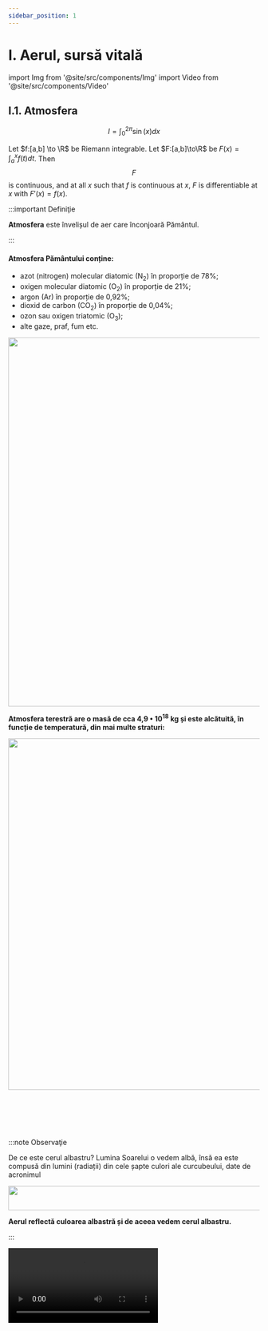 ```yaml
---
sidebar_position: 1
---
```


# I. Aerul, sursă vitală

import Img from '@site/src/components/Img'
import Video from '@site/src/components/Video'


## I.1. Atmosfera


$$
I = \int_0^{2\pi} \sin(x) dx
$$


Let $f:[a,b] \to \R$ be Riemann integrable. Let $F:[a,b]\to\R$ be $F(x)=
\int_{a}^{x}f(t)dt$. Then $$F$$ is continuous, and at all $x$ such that $f$ is continuous at $x$, $F$ is differentiable at $x$ with $F'(x)=f(x)$.

:::important Definiţie

**Atmosfera** este învelișul de aer care înconjoară Pământul.  

:::



#### Atmosfera Pământului conține:
 
- azot (nitrogen) molecular diatomic (N<sub>2</sub>) în proporție de 78%;
- oxigen molecular diatomic (O<sub>2</sub>) în proporție de 21%;
- argon (Ar) în proporție de 0,92%;
- dioxid de carbon (CO<sub>2</sub>) în proporție de 0,04%;
- ozon sau oxigen triatomic (O<sub>3</sub>);
- alte gaze, praf, fum etc.



<Img className="img-responsive4" src="biologie/chimiainlumeavie/aerul-sursa-vitala/1_1_Poza0_CompozitiaAtmosferei.jpg" lazy={false} width="1280" height="740" />




**Atmosfera terestră are o masă de cca 4,9 • 10<sup>18</sup> kg și este alcătuită, în funcție de temperatură, din mai multe straturi:** 
  



<Img className="img-responsive4" src="biologie/chimiainlumeavie/aerul-sursa-vitala/1_1_Poza1_StructuraAtmosferei.jpg" lazy={false} width="1000" height="705" />

<br></br>
<br></br>


:::note Observaţie

De ce este cerul albastru? Lumina Soarelui o vedem albă, însă ea este compusă din lumini (radiații) din cele șapte culori ale curcubeului, date de acronimul  

<Img src="biologie/chimiainlumeavie/aerul-sursa-vitala/1_1_Poza2_ROGVAIV.jpg" width="1000" height="49" />
  



**Aerul reflectă culoarea albastră și de aceea vedem cerul albastru.**

:::



 
<Video src="https://www.youtube.com/embed/Rx5aCTwetlE" />
 

<br></br>
<br></br>

## I.2. Importanța aerului pe Pământ




:::caution Importanța aerului pe Pământ

- Oxigenul din aer întreține viața.

- Stratosfera, care conţine stratul de ozon, absoarbe cea mai mare parte a radiaţiilor ultraviolete. Dacă ar pătrunde în totalitate până la suprafaţa terestră, aceste radiaţii ar distruge viaţa de pe planetă, deoarece temperatura ar crește foarte mult.

- Arderea combustibililor.



:::




<br></br>
<br></br>


## I.3. Sursele de poluare a aerului atmosferic. Efectul de seră.





<br></br>


<Img className="img-responsive4" src="biologie/chimiainlumeavie/aerul-sursa-vitala/1_3_Poza0_SurseDePoluare_vers2.jpg" width="1000" height="372" />


<br></br>
<br></br>



:::important Definiţie

Substanțele care poluează aerul și schimbă compoziția acestuia se numesc **poluanți.**  

:::



:::important Poluanții sunt de două feluri:


**a) Substanțe poluante naturale:** compuși ai sulfului (din emanațiile vulcanice), compuși ai azotului și dioxid de carbon (din descompunerea resturilor vegetale și animale).

**b) Substanțe poluante artificiale:** compuși ai sulfului, ai azotului și ai carbonului, ozonul de la nivelul solului- rezultați în urma arderii combustibililor, proceselor industriale, folosirii de pesticide (omoară dăunătorii culturilor agrare).

:::



#### Consecințele poluării aerului:


1)	Poluarea aerului are **efecte dăunătoare asupra sănătăţii oamenilor:** bronşite acute şi cronice, crize de astm, boli cardiovasculare, alergii la polen, cancere pulmonare şi ale căilor respiratorii şi afecţiuni ale aparatului reproducător.


<Img className="img-responsive4" src="biologie/chimiainlumeavie/aerul-sursa-vitala/1_3_Poza3_Poluare1.jpg" width="1000" height="519" />

<br></br>
<br></br>



2) Majoritatea poluanților sunt „spălați” de către ploaie, zăpadă sau ceață și sunt transformați în acizi care se combină cu ploaia. Această **ploaie acidă** cade peste lacuri și păduri, unde poate duce la moartea peștilor sau plantelor și poate să afecteze întregi ecosisteme. 



3)	Una din cele mai mari probleme cauzate de poluarea aerului este **încălzirea globală**, o creștere a temperaturii Pământului. Ea este cauzată de acumularea unor gaze atmosferice, cum ar fi dioxidul de carbon și alte gaze, cunoscute sub denumirea de gaze de seră, care reduc căldura disipată de Pământ, dar nu blochează radiațiile Soarelui. Din cauza efectului de seră se așteaptă ca temperatura globală să crească cu multe consecințe dezastroase:

- schimbarea tiparul climatic, 

- afectarea producției agricole, 

- modificare distribuției animalelor și plantelor 

- creșterea nivelul mării.



Dintre gazele rezultate în procesele de ardere a combustibililor, dioxidul de carbon contribuie cel mai mult la producerea efectului de seră, dar și freonii, metanul, etanul, oxizii de azot, oxizii de sulf, ozonul etc. 

Aceste gaze din atmosfera Pământului se comportă ca pereții unei sere - captează și rețin căldura soarelui reflectată de Pământ, astfel încât aceasta nu mai este eliberată înapoi spațiu.

Astfel în 2016 a avut loc Acordul de la Paris, o înțelegere între 73 de țări care are ca scop păstrarea creșterii temperaturii globale sub două grade Celsius și scăderea emisiilor de dioxid de carbon provenite din arderea de combustibili fosili.



:::important Definiție

**Efectul de seră** este procesul de încălzire a planetei din cauza razelor reflectate de gazele de seră din atmosferă înapoi spre suprafața Pământului.


:::






<Img className="img-responsive4" src="biologie/chimiainlumeavie/aerul-sursa-vitala/1_3_Poza5_Poluare3.jpg" width="1000" height="697" />




<br></br>
<br></br>




Cauza principală a efectului de seră constă în acea cantitate enormă de dioxid de carbon și altor substanțe cu efect de seră ce se acumulează în stratul aerian formând o „plapumă”. Ele dau posibilitate razelor ultraviolete și infraroșii de la Soare să treacă foarte ușor, ajungând la suprafața solului. Aceste raze se transformă în energie termică, iar energia termică de la suprafața solului prin acest strat trece mult mai greu în așa fel încât se creează situația – cu cât plapuma este mai groasă cu atât sub ea este mai cald.

<br></br>




 
:::tip Experiment
 
**1.** Efectul de seră
 
:::
 
 
 
 
<Video src="https://www.youtube.com/embed/spoT6Vc907o" />
 

<br></br>

**Materiale necesare:** 2 borcane (pahare), termometru, folie de plastic, calorifer.
 
 
 
 
**Descrierea experimentului:** 
 

- Măsoară temperatura apei de la robinetul de apă rece.

- Pune aceeași cantitate de apă în fiecare borcan.

- Acoperă unul dintre borcane cu o folie de plastic și așază-le pe un calorifer. Dacă este Soare, așază cele două borcane în bătaia razelor solare.

- Măsoară temperatura apei din cele două borcane după aproximativ o oră. 

- Cum sunt temperaturile apei din cele două borcane ?



 
 
 
 
:::note Observaţie
 
Temperatura apei din borcanul acoperit cu folie este mai mare decât cea a apei din borcanul neacoperit.
 
:::
 
<br></br>


**Concluzia experimentului:**

Folia de plastic acționează asemănător cu folia care acoperă o seră. În același mod gazele cu efect de seră păstrează o parte din căldura provenită de la soare. Borcanul cu apă joacă rolul Pământului care reflectă radiația infraroșie primită de la Soare. Folia de plastic joacă rolul gazelor de seră care întorc (reflectă) radiația reflectată de Pământ, ducând la încălzirea globală a Pământului.  


<br></br>

<br></br>

 
 
 
 ## I.4. Măsuri de combatere a efectului de seră.
 
 
 
 
:::caution Măsuri de combatere a efectului de seră:

- Tot mai multe termocentrale pe cărbuni folosesc tehnologii de desulfurizare, pentru a "curăţa" gazele emise de sulf. O astfel de staţie de desulfurizare poate elimina circa 95% din conţinutul de sulf al gazelor emise în atmosferă.

- Folosirea mașinilor ecologice, a bicicletelor și trotinetelor electrice.

- Îmbunătățirea calității carburanților.

- Folosirea transportului în comun.

- Reducerea consumului de energie prin achiziționarea de aparate electrocasnice care consumă puțină energie electrică ( clasa A) și oprirea aparatelor și becurilor când nu avem nevoie de ele.



:::



